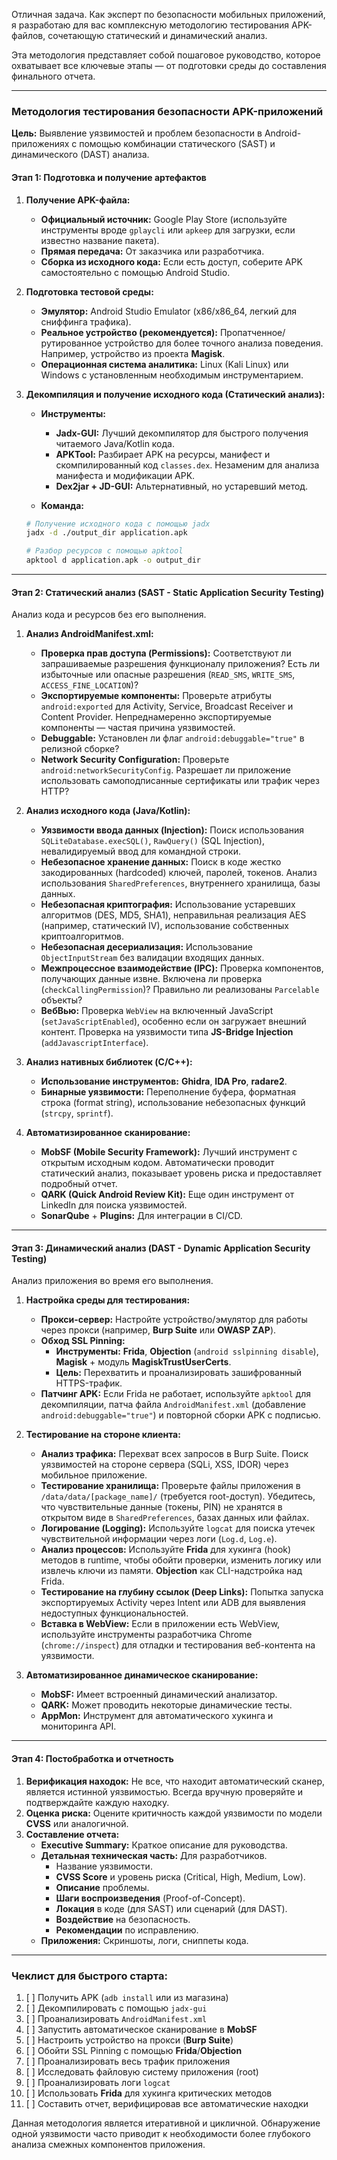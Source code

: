 Отличная задача. Как эксперт по безопасности мобильных приложений, я разработаю для вас комплексную методологию тестирования APK-файлов, сочетающую статический и динамический анализ.

Эта методология представляет собой пошаговое руководство, которое охватывает все ключевые этапы — от подготовки среды до составления финального отчета.

---

### **Методология тестирования безопасности APK-приложений**

**Цель:** Выявление уязвимостей и проблем безопасности в Android-приложениях с помощью комбинации статического (SAST) и динамического (DAST) анализа.

#### **Этап 1: Подготовка и получение артефактов**

1.  **Получение APK-файла:**
    *   **Официальный источник:** Google Play Store (используйте инструменты вроде `gplaycli` или `apkeep` для загрузки, если известно название пакета).
    *   **Прямая передача:** От заказчика или разработчика.
    *   **Сборка из исходного кода:** Если есть доступ, соберите APK самостоятельно с помощью Android Studio.

2.  **Подготовка тестовой среды:**
    *   **Эмулятор:** Android Studio Emulator (x86/x86_64, легкий для сниффинга трафика).
    *   **Реальное устройство (рекомендуется):** Пропатченное/рутированное устройство для более точного анализа поведения. Например, устройство из проекта **Magisk**.
    *   **Операционная система аналитика:** Linux (Kali Linux) или Windows с установленным необходимым инструментарием.

3.  **Декомпиляция и получение исходного кода (Статический анализ):**
    *   **Инструменты:**
        *   **Jadx-GUI:** Лучший декомпилятор для быстрого получения читаемого Java/Kotlin кода.
        *   **APKTool:** Разбирает APK на ресурсы, манифест и скомпилированный код `classes.dex`. Незаменим для анализа манифеста и модификации APK.
        *   **Dex2jar + JD-GUI:** Альтернативный, но устаревший метод.

    *   **Команда:**
      ```bash
      # Получение исходного кода с помощью jadx
      jadx -d ./output_dir application.apk

      # Разбор ресурсов с помощью apktool
      apktool d application.apk -o output_dir
      ```

---

#### **Этап 2: Статический анализ (SAST - Static Application Security Testing)**

Анализ кода и ресурсов без его выполнения.

1.  **Анализ AndroidManifest.xml:**
    *   **Проверка прав доступа (Permissions):** Соответствуют ли запрашиваемые разрешения функционалу приложения? Есть ли избыточные или опасные разрешения (`READ_SMS`, `WRITE_SMS`, `ACCESS_FINE_LOCATION`)?
    *   **Экспортируемые компоненты:** Проверьте атрибуты `android:exported` для Activity, Service, Broadcast Receiver и Content Provider. Непреднамеренно экспортируемые компоненты — частая причина уязвимостей.
    *   **Debuggable:** Установлен ли флаг `android:debuggable="true"` в релизной сборке?
    *   **Network Security Configuration:** Проверьте `android:networkSecurityConfig`. Разрешает ли приложение использовать самоподписанные сертификаты или трафик через HTTP?

2.  **Анализ исходного кода (Java/Kotlin):**
    *   **Уязвимости ввода данных (Injection):** Поиск использования `SQLiteDatabase.execSQL()`, `RawQuery()` (SQL Injection), невалидируемый ввод для командной строки.
    *   **Небезопасное хранение данных:** Поиск в коде жестко закодированных (hardcoded) ключей, паролей, токенов. Анализ использования `SharedPreferences`, внутреннего хранилища, базы данных.
    *   **Небезопасная криптография:** Использование устаревших алгоритмов (DES, MD5, SHA1), неправильная реализация AES (например, статический IV), использование собственных криптоалгоритмов.
    *   **Небезопасная десериализация:** Использование `ObjectInputStream` без валидации входящих данных.
    *   **Межпроцессное взаимодействие (IPC):** Проверка компонентов, получающих данные извне. Включена ли проверка (`checkCallingPermission`)? Правильно ли реализованы `Parcelable` объекты?
    *   **ВебВью:** Проверка `WebView` на включенный JavaScript (`setJavaScriptEnabled`), особенно если он загружает внешний контент. Проверка на уязвимости типа **JS-Bridge Injection** (`addJavascriptInterface`).

3.  **Анализ нативных библиотек (C/C++):**
    *   **Использование инструментов:** **Ghidra**, **IDA Pro**, **radare2**.
    *   **Бинарные уязвимости:** Переполнение буфера, форматная строка (format string), использование небезопасных функций (`strcpy`, `sprintf`).

4.  **Автоматизированное сканирование:**
    *   **MobSF (Mobile Security Framework):** Лучший инструмент с открытым исходным кодом. Автоматически проводит статический анализ, показывает уровень риска и предоставляет подробный отчет.
    *   **QARK (Quick Android Review Kit):** Еще один инструмент от LinkedIn для поиска уязвимостей.
    *   **SonarQube** + **Plugins:** Для интеграции в CI/CD.

---

#### **Этап 3: Динамический анализ (DAST - Dynamic Application Security Testing)**

Анализ приложения во время его выполнения.

1.  **Настройка среды для тестирования:**
    *   **Прокси-сервер:** Настройте устройство/эмулятор для работы через прокси (например, **Burp Suite** или **OWASP ZAP**).
    *   **Обход SSL Pinning:**
        *   **Инструменты:** **Frida**, **Objection** (`android sslpinning disable`), **Magisk** + модуль **MagiskTrustUserCerts**.
        *   **Цель:** Перехватить и проанализировать зашифрованный HTTPS-трафик.
    *   **Патчинг APK:** Если Frida не работает, используйте `apktool` для декомпиляции, патча файла `AndroidManifest.xml` (добавление `android:debuggable="true"`) и повторной сборки APK с подписью.

2.  **Тестирование на стороне клиента:**
    *   **Анализ трафика:** Перехват всех запросов в Burp Suite. Поиск уязвимостей на стороне сервера (SQLi, XSS, IDOR) через мобильное приложение.
    *   **Тестирование хранилища:** Проверьте файлы приложения в `/data/data/[package_name]/` (требуется root-доступ). Убедитесь, что чувствительные данные (токены, PIN) не хранятся в открытом виде в `SharedPreferences`, базах данных или файлах.
    *   **Логирование (Logging):** Используйте `logcat` для поиска утечек чувствительной информации через логи (`Log.d`, `Log.e`).
    *   **Анализ процессов:** Используйте **Frida** для хукинга (hook) методов в runtime, чтобы обойти проверки, изменить логику или извлечь ключи из памяти. **Objection** как CLI-надстройка над Frida.
    *   **Тестирование на глубину ссылок (Deep Links):** Попытка запуска экспортируемых Activity через Intent или ADB для выявления недоступных функциональностей.
    *   **Вставка в WebView:** Если в приложении есть WebView, используйте инструменты разработчика Chrome (`chrome://inspect`) для отладки и тестирования веб-контента на уязвимости.

3.  **Автоматизированное динамическое сканирование:**
    *   **MobSF:** Имеет встроенный динамический анализатор.
    *   **QARK:** Может проводить некоторые динамические тесты.
    *   **AppMon:** Инструмент для автоматического хукинга и мониторинга API.

---

#### **Этап 4: Постобработка и отчетность**

1.  **Верификация находок:** Не все, что находит автоматический сканер, является истинной уязвимостью. Всегда вручную проверяйте и подтверждайте каждую находку.
2.  **Оценка риска:** Оцените критичность каждой уязвимости по модели **CVSS** или аналогичной.
3.  **Составление отчета:**
    *   **Executive Summary:** Краткое описание для руководства.
    *   **Детальная техническая часть:** Для разработчиков.
        *   Название уязвимости.
        *   **CVSS Score** и уровень риска (Critical, High, Medium, Low).
        *   **Описание** проблемы.
        *   **Шаги воспроизведения** (Proof-of-Concept).
        *   **Локация** в коде (для SAST) или сценарий (для DAST).
        *   **Воздействие** на безопасность.
        *   **Рекомендации** по исправлению.
    *   **Приложения:** Скриншоты, логи, сниппеты кода.

---

### **Чеклист для быстрого старта:**

1.  [ ] Получить APK (`adb install` или из магазина)
2.  [ ] Декомпилировать с помощью `jadx-gui`
3.  [ ] Проанализировать `AndroidManifest.xml`
4.  [ ] Запустить автоматическое сканирование в **MobSF**
5.  [ ] Настроить устройство на прокси (**Burp Suite**)
6.  [ ] Обойти SSL Pinning с помощью **Frida**/**Objection**
7.  [ ] Проанализировать весь трафик приложения
8.  [ ] Исследовать файловую систему приложения (root)
9.  [ ] Проанализировать логи `logcat`
10. [ ] Использовать **Frida** для хукинга критических методов
11. [ ] Составить отчет, верифицировав все автоматические находки

Данная методология является итеративной и цикличной. Обнаружение одной уязвимости часто приводит к необходимости более глубокого анализа смежных компонентов приложения.